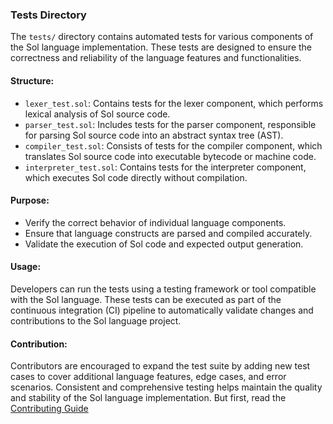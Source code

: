 ### Tests Directory

The `tests/` directory contains automated tests for various components of the Sol language implementation. These tests are designed to ensure the correctness and reliability of the language features and functionalities.

#### Structure:

- `lexer_test.sol`: Contains tests for the lexer component, which performs lexical analysis of Sol source code.
- `parser_test.sol`: Includes tests for the parser component, responsible for parsing Sol source code into an abstract syntax tree (AST).
- `compiler_test.sol`: Consists of tests for the compiler component, which translates Sol source code into executable bytecode or machine code.
- `interpreter_test.sol`: Contains tests for the interpreter component, which executes Sol code directly without compilation.

#### Purpose:

- Verify the correct behavior of individual language components.
- Ensure that language constructs are parsed and compiled accurately.
- Validate the execution of Sol code and expected output generation.

#### Usage:

Developers can run the tests using a testing framework or tool compatible with the Sol language. These tests can be executed as part of the continuous integration (CI) pipeline to automatically validate changes and contributions to the Sol language project.

#### Contribution:

Contributors are encouraged to expand the test suite by adding new test cases to cover additional language features, edge cases, and error scenarios. Consistent and comprehensive testing helps maintain the quality and stability of the Sol language implementation. But first, read the [Contributing Guide](../docs/contributing.md)
